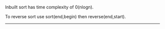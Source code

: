 Inbuilt sort has time complexity of 0(nlogn).

To reverse sort use sort(end,begin) then reverse(end,start).

---